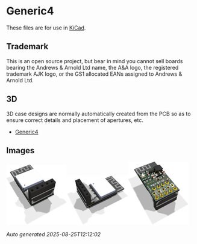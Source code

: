 # Generic4

These files are for use in [KiCad](https://www.kicad.org).

## Trademark

This is an open source project, but bear in mind you cannot sell boards bearing the Andrews & Arnold Ltd name, the A&A logo, the registered trademark AJK logo, or the GS1 allocated EANs assigned to Andrews & Arnold Ltd.

## 3D

3D case designs are normally automatically created from the PCB so as to ensure correct details and placement of apertures, etc.

- [Generic4](Generic4.stl)

## Images

<img src='Generic4.png' width=32%><img src='Generic4-90.png' width=32%><img src='Generic4-bottom.png' width=32%>

*Auto generated 2025-08-25T12:12:02*
